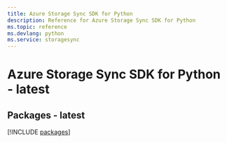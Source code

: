 ```yaml
---
title: Azure Storage Sync SDK for Python
description: Reference for Azure Storage Sync SDK for Python
ms.topic: reference
ms.devlang: python
ms.service: storagesync
---
```

# Azure Storage Sync SDK for Python - latest
## Packages - latest
[!INCLUDE [packages](storage-sync-index.md)]

